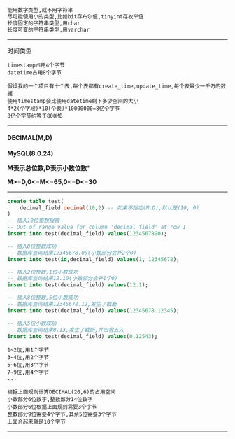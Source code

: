 ```sql
能用数字类型,就不用字符串
尽可能使用小的类型,比如bit存布尔值,tinyint存枚举值
长度固定的字符串类型,用char
长度可变的字符串类型,用varchar
```



---

时间类型

    timestamp占用4个字节
    datetime占用8个字节
    
    假设我的一个项目有十个表,每个表都有create_time,update_time,每个表最少一千万的数据
    使用timestamp会比使用datetime剩下多少空间的大小
    4*2(个字段)*10(个表)*10000000=8亿个字节
    8亿个字节约等于800MB

---

#### DECIMAL(M,D)

**MySQL(8.0.24)**

**M表示总位数,D表示小数位数***

**M>=D,0<=M<=65,0<=D<=30**

****

```sql
create table test(
    decimal_field decimal(10,2) -- 如果不指定(M,D),默认是(10, 0)
)
-- 插入10位整数报错
-- Out of range value for column 'decimal_field' at row 1
insert into test(decimal_field) values(1234567890);

-- 插入8位整数成功
-- 数据库查询结果12345678.00(小数部分会补2个0)
insert into test(id,decimal_field) values(1, 12345678);

-- 插入2位整数,1位小数成功
-- 数据库查询结果12.10(小数部分会补1个0)
insert into test(decimal_field) values(12.1);

-- 插入8位整数,5位小数成功
-- 数据库查询结果12345678.12,发生了截断
insert into test(decimal_field) values(12345678.12345);

-- 插入5位小数成功
-- 数据库查询结果0.13,发生了截断,并四舍五入
insert into test(decimal_field) values(0.12543);
```

    1~2位,用1个字节
    3~4位,用2个字节
    5~6位,用3个字节
    7~9位,用4个字节
    ...
    
    根据上面规则计算DECIMAL(20,6)的占用空间
    小数部分6位数字,整数部分14位数字
    小数部分6位根据上面规则需要3个字节
    整数部分9位需要4个字节,其余5位需要3个字节
    上面合起来就是10个字节

---
